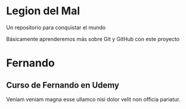 # Legion del Mal

Un repositorio para conquistar el mundo

Básicamente aprenderemos más sobre Git y GitHub con este proyecto

# Fernando

## Curso de Fernando en Udemy

Veniam veniam magna esse ullamco nisi dolor velit non officia pariatur.
